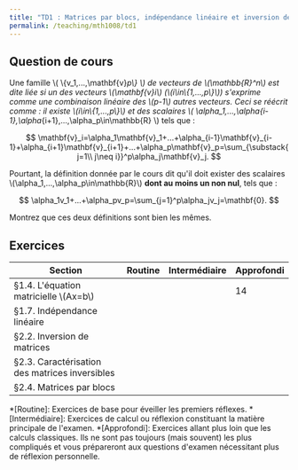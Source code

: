 ```yaml
---
title: "TD1 : Matrices par blocs, indépendance linéaire et inversion de matrices"
permalink: /teaching/mth1008/td1
---
```


## Question de cours

Une famille \\( \\{v_1,...,\mathbf{v}_p\\} \\) de vecteurs de \\(\mathbb{R}^n\\) est dite *liée* si un des vecteurs \\(\mathbf{v}_i\\) (\\(i\in\\{1,...,p\\}\\)) s'exprime comme une combinaison linéaire des \\(p-1\\) autres vecteurs. Ceci se réécrit comme : il existe \\(i\in\\{1,...,p\\}\\) et des scalaires \\( \alpha_1,...,\alpha_{i-1},\alpha_{i+1},...,\alpha_p\in\mathbb{R} \\) tels que :

$$
    \mathbf{v}_i=\alpha_1\mathbf{v}_1+...+\alpha_{i-1}\mathbf{v}_{i-1}+\alpha_{i+1}\mathbf{v}_{i+1}+...+\alpha_p\mathbf{v}_p=\sum_{\substack{j=1\\ j\neq i}}^p\alpha_j\mathbf{v}_j.
$$

Pourtant, la définition donnée par le cours dit qu'il doit exister des scalaires \\(\alpha_1,...,\alpha_p\in\mathbb{R}\\) **dont au moins un non nul**, tels que :

$$
    \alpha_1v_1+...+\alpha_pv_p=\sum_{j=1}^p\alpha_jv_j=\mathbf{0}.
$$

Montrez que ces deux définitions sont bien les mêmes.

## Exercices

| Section                                        | Routine | Intermédiaire | Approfondi |
| ---------------------------------------------- | ------- | ------------- | ---------- |
| §1.4. L'équation matricielle \\(Ax=b\\)        |         |               | 14         |
| §1.7. Indépendance linéaire                    |         |               |            |
| §2.2. Inversion de matrices                    |         |               |            |
| §2.3. Caractérisation des matrices inversibles |         |               |            |
| §2.4. Matrices par blocs                       |         |               |            |


*[Routine]: Exercices de base pour éveiller les premiers réflexes.
*[Intermédiaire]: Exercices de calcul ou réflexion constituant la matière principale de l'examen.
*[Approfondi]: Exercices allant plus loin que les calculs classiques. Ils ne sont pas toujours (mais souvent) les plus compliqués et vous prépareront aux questions d'examen nécessitant plus de réflexion personnelle.